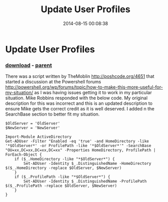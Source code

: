 ﻿---
pid:            5370
poster:         xspader
title:          Update User Profiles
date:           2014-08-15 00:08:38
format:         posh
parent:         5367
parent:         5367

---

# Update User Profiles

### [download](5370.ps1) - [parent](5367.md)

There was a script written by TheMoblin http://poshcode.org/4651 that started a discussion at the Powershell forums http://powershell.org/wp/forums/topic/how-to-make-this-more-useful-for-my-situation/ as I was having issues getting it to work in my particular situation. Mike Robbins responded with the below code. My original description for this was incorrect and this is an updated description to ensure Mike gets the correct credit as it is well deserved.
I added n the SearchBase section to better fit my situation.

```posh
$OldServer = 'OldServer'
$NewServer = 'NewServer'
 
Import-Module ActiveDirectory
Get-ADUser -Filter "Enabled -eq 'true' -and HomeDirectory -like '*$OldServer*' -or ProfilePath -like '*$OldServer*'" -SearchBase "OU=xx,DC=xx,DC=xx,DC=xx" -Properties HomeDirectory, ProfilePath |
ForEach-Object {
    if ($_.HomeDirectory -like "*$OldServer*") {
        Set-ADUser -Identity $_.DistinguishedName -HomeDirectory $($_.HomeDirectory -replace $OldServer, $NewServer)
    }
    if ($_.ProfilePath -like "*$OldServer*") {
        Set-ADUser -Identity $_.DistinguishedName -ProfilePath $($_.ProfilePath -replace $OldServer, $NewServer)
    }
}
```
